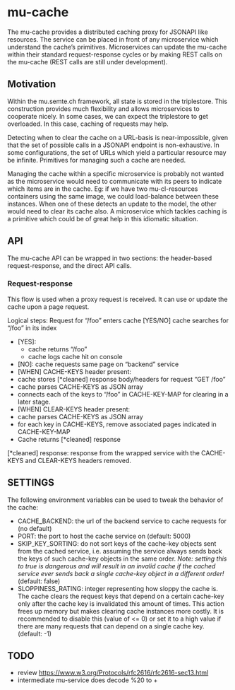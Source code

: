 mu-cache
================

The mu-cache provides a distributed caching proxy for JSONAPI like resources.  The service can be placed in front of any microservice which understand the cache’s primitives.  Microservices can update the mu-cache within their standard request-response cycles or by making REST calls on the mu-cache (REST calls are still under development).

Motivation
----------
Within the mu.semte.ch framework, all state is stored in the triplestore.  This construction provides much flexibility and allows microservices to cooperate nicely.  In some cases, we can expect the triplestore to get overloaded.  In this case, caching of requests may help.

Detecting when to clear the cache on a URL-basis is near-impossible, given that the set of possible calls in a JSONAPI endpoint is non-exhaustive.  In some configurations, the set of URLs which yield a particular resource may be infinite.  Primitives for managing such a cache are needed.

Managing the cache within a specific microservice is probably not wanted as the microservice would need to communicate with its peers to indicate which items are in the cache.  Eg: if we have two mu-cl-resources containers using the same image, we could load-balance between these instances.  When one of these detects an update to the model, the other would need to clear its cache also.  A microservice which tackles caching is a primitive which could be of great help in this idiomatic situation.


API
---
The mu-cache API can be wrapped in two sections: the header-based request-response, and the direct API calls.

### Request-response
This flow is used when a proxy request is received.  It can use or update the cache upon a page request.

Logical steps:
Request for “/foo” enters cache
[YES/NO] cache searches for “/foo” in its index
 - [YES]: 
   - cache returns “/foo”
   - cache logs cache hit on console
 - [NO]: cache requests same page on “backend” service
 - [WHEN] CACHE-KEYS header present: 
  - cache stores [*cleaned] response body/headers for request “GET /foo”
  - cache parses CACHE-KEYS as JSON array
  - connects each of the keys to “/foo” in CACHE-KEY-MAP for clearing in a later stage.
 - [WHEN] CLEAR-KEYS header present: 
  - cache parses CACHE-KEYS as JSON array
  - for each key in CACHE-KEYS, remove associated pages indicated in CACHE-KEY-MAP
- Cache returns [*cleaned] response

[*cleaned] response: response from the wrapped service with the CACHE-KEYS and CLEAR-KEYS headers removed.

SETTINGS
--------
The following environment variables can be used to tweak the behavior of the cache:
- CACHE_BACKEND: the url of the backend service to cache requests for (no default)
- PORT: the port to host the cache service on (default: 5000)
- SKIP_KEY_SORTING: do not sort keys of the cache-key objects sent from the cached service, i.e. assuming the service always sends back the keys of such cache-key objects in the same order.
*Note: setting this to true is dangerous and will result in an invalid cache if the cached service ever sends back a single cache-key object in a different order!* (default: false)
- SLOPPINESS_RATING: integer representing how sloppy the cache is. The cache clears the request keys that depend on a certain cache-key only after the cache key is invalidated this amount of times. This action frees up memory but makes clearing cache instances more costly. It is recommended to disable this (value of <= 0) or set it to a high value if there are many requests that can depend on a single cache key. (default: -1)

TODO
----
- review https://www.w3.org/Protocols/rfc2616/rfc2616-sec13.html
- intermediate mu-service does decode %20 to +


